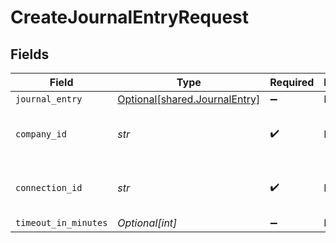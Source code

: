 # CreateJournalEntryRequest


## Fields

| Field                                                                | Type                                                                 | Required                                                             | Description                                                          | Example                                                              |
| -------------------------------------------------------------------- | -------------------------------------------------------------------- | -------------------------------------------------------------------- | -------------------------------------------------------------------- | -------------------------------------------------------------------- |
| `journal_entry`                                                      | [Optional[shared.JournalEntry]](../../models/shared/journalentry.md) | :heavy_minus_sign:                                                   | N/A                                                                  |                                                                      |
| `company_id`                                                         | *str*                                                                | :heavy_check_mark:                                                   | N/A                                                                  | 8a210b68-6988-11ed-a1eb-0242ac120002                                 |
| `connection_id`                                                      | *str*                                                                | :heavy_check_mark:                                                   | N/A                                                                  | 2e9d2c44-f675-40ba-8049-353bfcb5e171                                 |
| `timeout_in_minutes`                                                 | *Optional[int]*                                                      | :heavy_minus_sign:                                                   | N/A                                                                  |                                                                      |